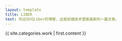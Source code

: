 ```yaml
---
layout: template
title: LIBER
text: 欢迎访问Liber的博客，这是前端技术里面最新的一篇文章。
---
```

{{ site.categories.work | first.content }}